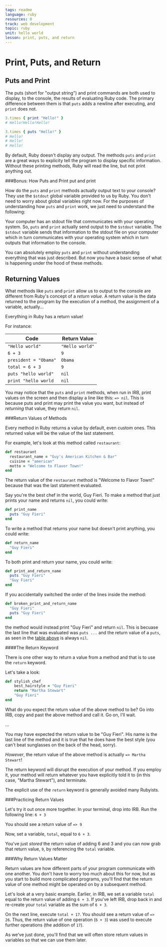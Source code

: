 ```yaml
---
tags: readme
language: ruby
resources: 0
track: web development
topic: ruby
unit: hello world
lesson: print, puts, and return
---
```


# Print, Puts, and Return

## Puts and Print

The puts (short for "output string") and print commands are both used to display, to the console, the results of evaluating Ruby code. The primary difference between them is that `puts` adds a newline after executing, and `print` does not.

```ruby
3.times { print "Hello!" }
# Hello!Hello!Hello!

3.times { puts "Hello!" }
# Hello!
# Hello!
# Hello!
```

By default, Ruby doesn't display any output. The methods `puts` and `print` are a great ways to explicity tell the program to display specific information. Without these printing methods, Ruby will read the line, but not print anything out.

###Bonus: How Puts and Print put and print

How do the `puts` and `print` methods actually output text to your console? They use the `$stdout` global variable provided to us by Ruby. You don't need to worry about global variables right now. For the purposes of understanding how `puts` and `print` work, we just need to understand the following:

Your computer has an stdout file that communicates with your operating system. So, `puts` and `print` actually send output to the `$stdout` variable. The `$stdout` variable sends that information to the stdout file on your computer which in turn communicates with your operating system which in turn outputs that information to the console. 

You can absolutely employ `puts` and `print` without understanding everything that was just described. But now you have a basic sense of what is happening under the hood of these methods. 



## Returning Values

What methods like `puts` and `print` allow us to output to the console are different from Ruby's concept of a *return value*. A return value is the data returned to the program by the execution of a method, the assignment of a variable, actually...

Everything in Ruby has a return value!

 For instance:

|Code                   | Return Value   |
|-----------------------|----------------|
| `"Hello world"`       | `"Hello world"`|
| `6 + 3`               | `9`            |
| `president = "Obama"` | `Obama`        |
| `total = 6 + 3`       | `9`            |
| `puts "hello world"`  | `nil`          |
|`print "hello world`   | `nil`          |


You may notice that the `puts` and `print` methods, when run in IRB, print values on the screen and then display a line like this: `=> nil`. This is because puts and print may print the value you want, but instead of *returning* that value, they return `nil`.

###Return Values of Methods

Every method in Ruby returns a value by default, even custom ones. This returned value will be the value of the last statement. 

For example, let's look at this method called `restaurant`:

```ruby
def restaurant
  restaurant_name = "Guy's American Kitchen & Bar"
  cuisine = "american"
  motto = "Welcome to Flavor Town!"
end
```
The return value of the `restaurant` method is "Welcome to Flavor Town!" because that was the last statement evaluated.

Say you're the best chef in the world, Guy Fieri. To make a method that just prints your name and returns `nil`, you could write:

```ruby
def print_name
  puts "Guy Fieri"
end
```

To write a method that returns your name but doesn't print anything, you could write:

```ruby
def return_name
  "Guy Fieri"
end
```

To both print and return your name, you could write:

```ruby
def print_and_return_name
  puts "Guy Fieri"
  "Guy Fieri"
end
```
If you accidentally switched the order of the lines inside the method:

```ruby
def broken_print_and_return_name
  "Guy Fieri"
  puts "Guy Fieri"
end
```
the method would instead print "Guy Fieri" and return `nil`. This is becuase the last line that was evaluated was `puts ...` and the return value of a `puts`, as seen in the [table above](#returning-values) is always `nil`. 

####The Return Keyword

There is one other way to return a value from a method and that is to use the `return` keyword. 

Let's take a look: 

```ruby 
def stylish_chef
	best_hairstyle = "Guy Fieri"
	return "Martha Stewart"
	"Guy Fieri"	
end
```

What do you expect the return value of the above method to be? Go into IRB, copy and past the above method and call it. Go on, I'll wait. 

...

You may have expected the return value to be "Guy Fieri". His name is the last line of the method and it is true that he does have the best style (you can't beat sunglasses on the back of the head, sorry). 

*However*, the return value of the above method is actually `=> Martha Stewart`!

The return keyword will disrupt the execution of your method. If you employ it, your method will return whatever you have explicitly told it to (in this case, "Martha Stewart"), and terminate. 

The explicit use of the `return` keyword is generally avoided many Rubyists. 

###Practicing Return Values

Let's try it out once more together. In your terminal, drop into IRB. Run the following line: `6 + 3`

You should see a return value of `=> 9`

Now, set a variable, `total`, equal to `6 + 3`. 

You've just *stored* the return value of adding 6 and 3 and you can now grab that return value, `9`, by referencing the `total` variable. 

###Why Return Values Matter

Return values are how different parts of your program communicate with one another. You don't have to worry too much about this for now, but as you start to build more complicated programs, you'll find that the return value of one method might be operated on by a subsequent method. 

Let's look at a very basic example. Earlier, in IRB, we set a variable `total` equal to the return value of adding `6 + 3`. If you've left IRB, drop back in and re-create your `total` variable as the sum of `6 + 3`. 

On the next line, execute `total + 17`. You should see a return value of `=> 26`. Thus, the return value of one operation (`6 + 3`) was used to execute further operations (the addition of `17`). 

As we've just done, you'll find that we will often store return values in variables so that we can use them later. 
